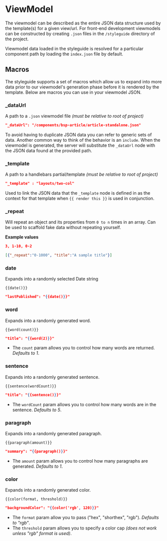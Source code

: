 # ViewModel

The viewmodel can be described as the entire JSON data structure used by the template(s) for a given view/url. For front-end development viewmodels can be constructed by creating `.json` files in the `/styleguide` directory of the project.

Viewmodel data loaded in the styleguide is resolved for a particular component path by loading the `index.json` file by default.

## Macros

The styleguide supports a set of macros which allow us to expand into more data prior to our viewmodel's generation phase before it is rendered by the template. Below are macros you can use in your viewmodel JSON.

### _dataUrl
A path to a `.json` viewmodel file _(must be relative to root of project)_

```json
"_dataUrl": "/components/bsp-article/article-standalone.json"
```

To avoid having to duplicate JSON data you can refer to generic sets of data. Another common way to think of the behavior is an `include`. When the viewmodel is generated, the server will substitute the `_dataUrl` node with the JSON data found at the provided path.

### _template

A path to a handlebars partial/template _(must be relative to root of project)_

```json
"_template" : "layouts/two-col"
```

Used to link the JSON data that the `_template` node is defined in as the context for that template when `{{ render this }}` is used in conjunction.

### _repeat

Will repeat an object and its properties from `0 to n` times in an array. Can be used to scaffold fake data without repeating yourself.

**Example values**

```json
3, 1-10, 0-2
```

```json
[{"_repeat":"0-1000", "title":"A sample title"}]
```

### date

Expands into a randomly selected Date string

`{{date()}}`

```json
"lastPublished": "{{date()}}"
```

### word

Expands into a randomly generated word.

`{{word(count)}}`

```json
"title": "{{word(2)}}"
```

* The `count` param allows you to control how many words are returned. _Defaults to 1_.

### sentence

Expands into a randomly generated sentence.

`{{sentence(wordCount)}}`

```json
"title": "{{sentence()}}"
```

* The `wordCount` param allows you to control how many words are in the sentence. _Defaults to 5_.

### paragraph

Expands into a randomly generated paragraph.

`{{paragraph(amount)}}`

```json
"summary": "{{paragraph()}}"
```

* The `amount` param allows you to control how many paragraphs are generated. _Defaults to 1_.

### color

Expands into a randomly generated color.

`{{color(format, threshold)}}`

```json
"backgroundColor": "{{color('rgb', 120)}}"
```

* The `format` param allow you to pass ("hex", "shorthex", "rgb"). _Defaults to "rgb"_.
* The `threshold` param allows you to specify a color cap _(does not work unless "rgb" format is used)_.
